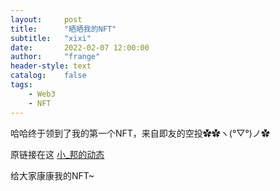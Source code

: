 ```yaml
---
layout:     post
title:      "晒晒我的NFT"
subtitle:   "xixi"
date:       2022-02-07 12:00:00
author:     "frange"
header-style: text
catalog:    false
tags:
    - Web3
    - NFT
---
```


哈哈终于领到了我的第一个NFT，来自即友的空投✿✿ヽ(°▽°)ノ✿

原链接在这 [小_邦的动态](https://web.okjike.com/originalPost/61f4130d17f76d00100244c6)

给大家康康我的NFT~

<nft-card contractAddress="0xd2bc5c3990c06ccd26f10a3e9d93b19450136c8d" tokenId="136"> </nft-card>

